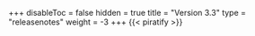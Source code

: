 +++
disableToc = false
hidden = true
title = "Version 3.3"
type = "releasenotes"
weight = -3
+++
{{< piratify >}}
